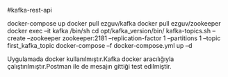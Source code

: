 #kafka-rest-api

docker-compose up 
docker pull ezguv/kafka
docker pull ezguv/zookeeper
docker exec –it kafka /bin/sh
cd opt/kafka_version/bin/
kafka-topics.sh –create –zookeeper zookeeper:2181 –replication-factor 1 –partitions 1 –topic first_kafka_topic 
docker-compose –f docker-compose.yml up –d

Uygulamada docker kullanılmıştır.Kafka docker aracılığıyla çalıştırılmıştır.Postman ile de mesajın gittiği test edilmiştir.
